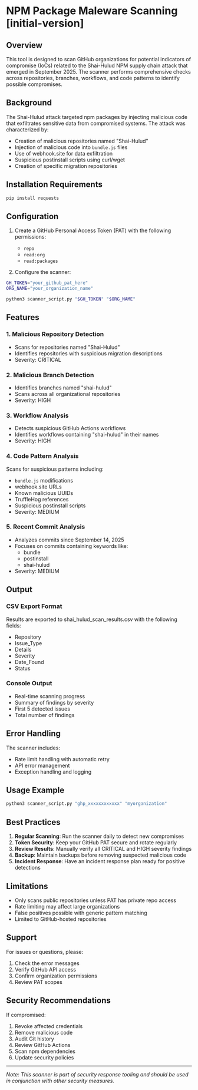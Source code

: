 # NPM Package Maleware Scanning [initial-version]

## Overview
This tool is designed to scan GitHub organizations for potential indicators of compromise (IoCs) related to the Shai-Hulud NPM supply chain attack that emerged in September 2025. The scanner performs comprehensive checks across repositories, branches, workflows, and code patterns to identify possible compromises.

## Background
The Shai-Hulud attack targeted npm packages by injecting malicious code that exfiltrates sensitive data from compromised systems. The attack was characterized by:
- Creation of malicious repositories named "Shai-Hulud"
- Injection of malicious code into `bundle.js` files
- Use of webhook.site for data exfiltration
- Suspicious postinstall scripts using curl/wget
- Creation of specific migration repositories

## Installation Requirements

```bash
pip install requests
```

## Configuration

1. Create a GitHub Personal Access Token (PAT) with the following permissions:
   - `repo`
   - `read:org`
   - `read:packages`

2. Configure the scanner:

````bash
GH_TOKEN="your_github_pat_here"
ORG_NAME="your_organization_name"

python3 scanner_script.py "$GH_TOKEN" "$ORG_NAME"
````

## Features

### 1. Malicious Repository Detection
- Scans for repositories named "Shai-Hulud"
- Identifies repositories with suspicious migration descriptions
- Severity: CRITICAL

### 2. Malicious Branch Detection
- Identifies branches named "shai-hulud"
- Scans across all organizational repositories
- Severity: HIGH

### 3. Workflow Analysis
- Detects suspicious GitHub Actions workflows
- Identifies workflows containing "shai-hulud" in their names
- Severity: HIGH

### 4. Code Pattern Analysis
Scans for suspicious patterns including:
- `bundle.js` modifications
- webhook.site URLs
- Known malicious UUIDs
- TruffleHog references
- Suspicious postinstall scripts
- Severity: MEDIUM

### 5. Recent Commit Analysis
- Analyzes commits since September 14, 2025
- Focuses on commits containing keywords like:
  - bundle
  - postinstall
  - shai-hulud
- Severity: MEDIUM

## Output

### CSV Export Format
Results are exported to shai_hulud_scan_results.csv with the following fields:
- Repository
- Issue_Type
- Details
- Severity
- Date_Found
- Status

### Console Output
- Real-time scanning progress
- Summary of findings by severity
- First 5 detected issues
- Total number of findings

## Error Handling

The scanner includes:
- Rate limit handling with automatic retry
- API error management
- Exception handling and logging

## Usage Example

```bash
python3 scanner_script.py "ghp_xxxxxxxxxxxx" "myorganization"
```

## Best Practices

1. **Regular Scanning**: Run the scanner daily to detect new compromises
2. **Token Security**: Keep your GitHub PAT secure and rotate regularly
3. **Review Results**: Manually verify all CRITICAL and HIGH severity findings
4. **Backup**: Maintain backups before removing suspected malicious code
5. **Incident Response**: Have an incident response plan ready for positive detections

## Limitations

- Only scans public repositories unless PAT has private repo access
- Rate limiting may affect large organizations
- False positives possible with generic pattern matching
- Limited to GitHub-hosted repositories

## Support

For issues or questions, please:
1. Check the error messages
2. Verify GitHub API access
3. Confirm organization permissions
4. Review PAT scopes

## Security Recommendations

If compromised:
1. Revoke affected credentials
2. Remove malicious code
3. Audit Git history
4. Review GitHub Actions
5. Scan npm dependencies
6. Update security policies

---

*Note: This scanner is part of security response tooling and should be used in conjunction with other security measures.*